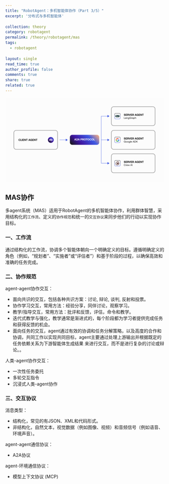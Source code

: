 ```yaml
---
title: "RobotAgent：多机智能体协作（Part 3/5）"
excerpt: '分布式与多机智能体'

collection: theory
category: robotagent
permalink: /theory/robotagent/mas
tags: 
  - robotagent

layout: single
read_time: true
author_profile: false
comments: true
share: true
related: true
---
```


![](../../images/theory/robotagent/mas/a2a.png)

## MAS协作

多agent系统（MAS）适用于RobotAgent的多机智能体协作，利用群体智慧，采用结构化的`工作流`、定义的`协作规范`和统一的`交互协议`来同步他们的行动以实现协作目标。

### 一、工作流

通过结构化的工作流，协调多个智能体朝向一个明确定义的目标。遵循明确定义的角色（例如，“规划者”、“实施者”或“评估者”）和基于阶段的过程，以确保高效和准确的任务完成。

### 二、协作规范

agent-agent协作交互：
- 面向共识的交互，包括各种共识方案：讨论, 辩论, 谈判, 反射和投票。
- 协作学习交互，常用方法：经验分享，同伴讨论，观察学习。
- 教学/指导交互，常用方法：批评和反馈，评估，命令和教学。
- 迭代式教学与强化，教学通常是渐进式的，每个阶段都为学习者提供完成任务和获得反馈的机会。
- 面向任务的交互，agent通过有效的协调和任务分解策略，以及高度的合作和协调，共同工作以实现共同目标，agent主要通过处理上游输出并根据既定的任务依赖关系为下游智能体生成结果
来进行交互，而不是进行复杂的讨论或辩论。。

人类-agent协作交互：
- 一次性任务委托
- 多轮交互指令
- 沉浸式人类-agent协作

### 三、交互协议

消息类型：
- 结构化，常见的有JSON、XML和代码形式。
- 非结构化，自然文本，视觉数据（例如图像、视频）和音频信号（例如语音、环境声音）。

agent-agent通信协议：
- A2A协议

agent-环境通信协议：
- 模型上下文协议 (MCP)
